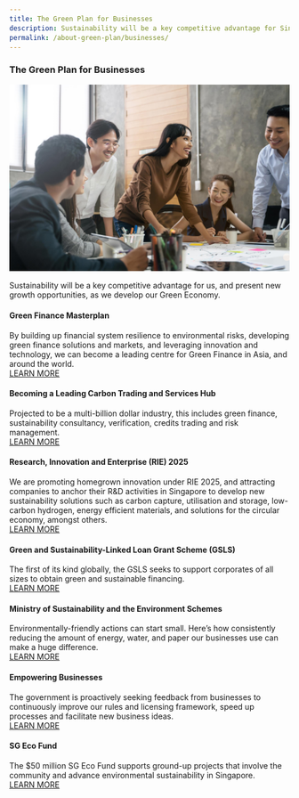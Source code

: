 ```yaml
---
title: The Green Plan for Businesses
description: Sustainability will be a key competitive advantage for Singapore, and present new growth opportunities for businesses as we develop our Green Economy. Learn more about the Green Plan for Businesses. 
permalink: /about-green-plan/businesses/
---
```


### The Green Plan for Businesses

![The Green Plan For Individuals](/images/greenplan/gp_business.jpg)

Sustainability will be a key competitive advantage for us, and present new growth opportunities, as we develop our Green Economy. 

#### Green Finance Masterplan  
By building up financial system resilience to environmental risks, developing green finance solutions and markets, and leveraging innovation and technology, we can become a leading centre for Green Finance in Asia, and around the world.  
<a href="https://www.mas.gov.sg/who-we-are/annual-reports/annual-report-2019-2020/greening-the-financial-system" class="front-page-cta bp-sec-button margin--top padding--bottom" target="_blank">
	<span>LEARN MORE</span>
	<i class="sgds-icon sgds-icon-arrow-right is-size-4" aria-hidden="true"></i>
</a>

#### Becoming a Leading Carbon Trading and Services Hub  
Projected to be a multi-billion dollar industry, this includes green finance, sustainability consultancy, verification, credits trading and risk management.  
<a href="https://www.nccs.gov.sg/singapores-climate-action/carbon-services-and-climate-finance/" class="front-page-cta bp-sec-button margin--top padding--bottom" target="_blank">
	<span>LEARN MORE</span>
	<i class="sgds-icon sgds-icon-arrow-right is-size-4" aria-hidden="true"></i>
</a>

#### Research, Innovation and Enterprise (RIE) 2025  
We are promoting homegrown innovation under RIE 2025, and attracting companies to anchor their R&D activities in Singapore to develop new sustainability solutions such as carbon capture, utilisation and storage, low-carbon hydrogen, energy efficient materials, and solutions for the circular economy, amongst others.  
<a href="https://www.nrf.gov.sg/about-nrf/rie-ecosystem" class="front-page-cta bp-sec-button margin--top padding--bottom" target="_blank">
	<span>LEARN MORE</span>
	<i class="sgds-icon sgds-icon-arrow-right is-size-4" aria-hidden="true"></i>
</a>

#### Green and Sustainability-Linked Loan Grant Scheme (GSLS)  
The first of its kind globally, the GSLS seeks to support corporates of all sizes to obtain green and sustainable financing.  
<a href="https://www.mas.gov.sg/news/media-releases/2020/mas-launches-worlds-first-grant-scheme-to-support-green-and-sustainability-linked-loans" class="front-page-cta bp-sec-button margin--top padding--bottom" target="_blank">
	<span>LEARN MORE</span>
	<i class="sgds-icon sgds-icon-arrow-right is-size-4" aria-hidden="true"></i>
</a>

#### Ministry of Sustainability and the Environment Schemes  
Environmentally-friendly actions can start small. Here’s how consistently reducing the amount of energy, water, and paper our businesses use can make a huge difference.  
<a href="https://www.mse.gov.sg/take-action/organisations/" class="front-page-cta bp-sec-button margin--top padding--bottom" target="_blank">
	<span>LEARN MORE</span>
	<i class="sgds-icon sgds-icon-arrow-right is-size-4" aria-hidden="true"></i>
</a>

#### Empowering Businesses
The government is proactively seeking feedback from businesses to continuously improve our rules and licensing framework, speed up processes and facilitate new business ideas.  
<a href="https://www.mti.gov.sg/Transforming-Industries/For-Enterprises" class="front-page-cta bp-sec-button margin--top padding--bottom" target="_blank">
	<span>LEARN MORE</span>
	<i class="sgds-icon sgds-icon-arrow-right is-size-4" aria-hidden="true"></i>
</a>

#### SG Eco Fund  
The $50 million SG Eco Fund supports ground-up projects that involve the community and advance environmental sustainability in Singapore.  
<a href="https://www.sgeco.gov.sg/about/" class="front-page-cta bp-sec-button margin--top padding--bottom" target="_blank">
	<span>LEARN MORE</span>
	<i class="sgds-icon sgds-icon-arrow-right is-size-4" aria-hidden="true"></i>
</a>
